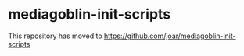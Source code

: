 mediagoblin-init-scripts
========================

This repository has moved to https://github.com/joar/mediagoblin-init-scripts